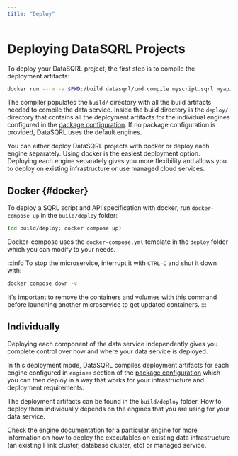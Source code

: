```yaml
---
title: "Deploy"
---
```


# Deploying DataSQRL Projects

To deploy your DataSQRL project, the first step is to compile the deployment artifacts:

```bash
docker run --rm -v $PWD:/build datasqrl/cmd compile myscript.sqrl myapischema.graphqls
```

The compiler populates the `build/` directory with all the build artifacts needed to compile the data service. Inside the build directory is the `deploy/` directory that contains all the deployment artifacts for the individual engines configured in the [package configuration](../../package-config). If no package configuration is provided, DataSQRL uses the default engines.

You can either deploy DataSQRL projects with docker or deploy each engine separately. 
Using docker is the easiest deployment option.
Deploying each engine separately gives you more flexibility and allows you to deploy on existing infrastructure or use managed cloud services.

## Docker {#docker}

To deploy a SQRL script and API specification with docker, run `docker-compose up` in the `build/deploy` folder:

```bash
(cd build/deploy; docker compose up)
```

Docker-compose uses the `docker-compose.yml` template in the `deploy` folder which you can modify to your needs.

:::info
To stop the microservice, interrupt it with `CTRL-C` and shut it down with:
```bash
docker compose down -v
```
It's important to remove the containers and volumes with this command before launching another microservice to get updated containers.
:::


## Individually

Deploying each component of the data service independently gives you complete control over how and where your data service is deployed.

In this deployment mode, DataSQRL compiles deployment artifacts for each engine configured in `engines` section of the [package configuration](../../package-config) which you can then deploy in a way that works for your infrastructure and deployment requirements.

<!--

### Build Executables

Second, we build optimized executables for each engine. This build step takes the deployment artifacts compiled by DataSQRL and optimizes them for the configured execution engine to ensure that the executable is lightweight and free of DataSQRL dependencies.

For this reason, the executables are build in separate docker containers via commands like:

```bash
docker run -it --rm -v $PWD/build:/build datasqrl/engine-{ENGINE_NAME}
```

where `{ENGINE_NAME}` is the name of the engines in your data service. Refer to the [documentation for each engine](../../engines/overview) to learn how to build optimized executables for a particular engine.

### Deploy Executables
-->

The deployment artifacts can be found in the `build/deploy` folder. How to deploy them individually depends on the engines that you are using for your data service.

Check the [engine documentation](../../engines/overview) for a particular engine for more information on how to deploy the executables on existing data infrastructure (an existing Flink cluster, database cluster, etc) or managed service.